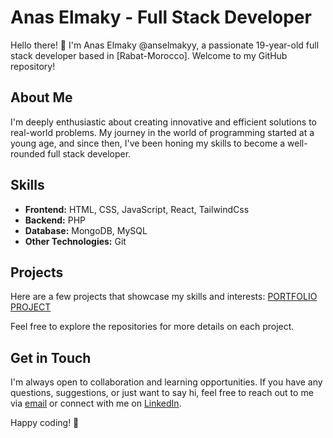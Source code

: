 # Anas Elmaky - Full Stack Developer

Hello there! 👋 I'm Anas Elmaky @anselmakyy, a passionate 19-year-old full stack developer based in [Rabat-Morocco]. Welcome to my GitHub repository!

## About Me
I'm deeply enthusiastic about creating innovative and efficient solutions to real-world problems. My journey in the world of programming started at a young age, and since then, I've been honing my skills to become a well-rounded full stack developer.

## Skills
- **Frontend:** HTML, CSS, JavaScript, React, TailwindCss
- **Backend:** PHP
- **Database:** MongoDB, MySQL
- **Other Technologies:** Git

## Projects
Here are a few projects that showcase my skills and interests:
 [PORTFOLIO PROJECT]([link-to-project1](https://www.ayoubelouarzazi.com/)) 


Feel free to explore the repositories for more details on each project.

## Get in Touch
I'm always open to collaboration and learning opportunities. If you have any questions, suggestions, or just want to say hi, feel free to reach out to me via [email](mailto:you@example.com) or connect with me on [LinkedIn](https://www.linkedin.com/in/yourlinkedinprofile).

Happy coding! 🚀


